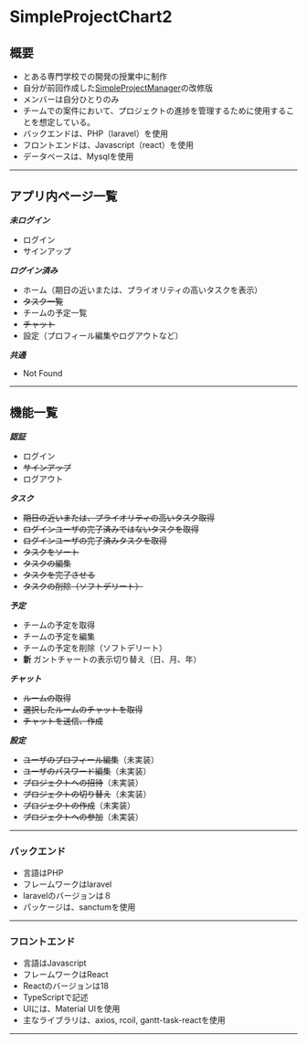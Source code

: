 # SimpleProjectChart2
## 概要
- とある専門学校での開発の授業中に制作
- 自分が前回作成した[SimpleProjectManager](https://github.com/cntn-jr/SimpleProjectManager/tree/develop)の改修版
- メンバーは自分ひとりのみ
- チームでの案件において、プロジェクトの進捗を管理するために使用することを想定している。
- バックエンドは、PHP（laravel）を使用
- フロントエンドは、Javascript（react）を使用
- データベースは、Mysqlを使用

---

## アプリ内ページ一覧
***未ログイン***
- ログイン
- サインアップ

***ログイン済み***
- ホーム（期日の近いまたは、プライオリティの高いタスクを表示）
- ~~タスク一覧~~
- チームの予定一覧
- ~~チャット~~
- 設定（プロフィール編集やログアウトなど）

***共通***
- Not Found

---

## 機能一覧
 ***認証***
- ログイン
- ~~サインアップ~~
- ログアウト

***タスク***
- ~~期日の近いまたは、プライオリティの高いタスク取得~~
- ~~ログインユーザの完了済みではないタスクを取得~~
- ~~ログインユーザの完了済みタスクを取得~~
- ~~タスクをソート~~
- ~~タスクの編集~~
- ~~タスクを完了させる~~
- ~~タスクの削除（ソフトデリート）~~

***予定***
- チームの予定を取得
- チームの予定を編集
- チームの予定を削除（ソフトデリート）
-  **新** ガントチャートの表示切り替え（日、月、年）

***チャット***
- ~~ルームの取得~~
- ~~選択したルームのチャットを取得~~
- ~~チャットを送信、作成~~

***設定***
- ~~ユーザのプロフィール編集~~（未実装）
- ~~ユーザのパスワード編集~~（未実装）
- ~~プロジェクトへの招待~~（未実装）
- ~~プロジェクトの切り替え~~（未実装）
- ~~プロジェクトの作成~~（未実装）
- ~~プロジェクトへの参加~~（未実装）

---

### バックエンド
- 言語はPHP
- フレームワークはlaravel
- laravelのバージョンは８
- パッケージは、sanctumを使用

---

### フロントエンド
- 言語はJavascript
- フレームワークはReact
- Reactのバージョンは18
- TypeScriptで記述
- UIには、Material UIを使用
- 主なライブラリは、axios, rcoil, gantt-task-reactを使用

---
